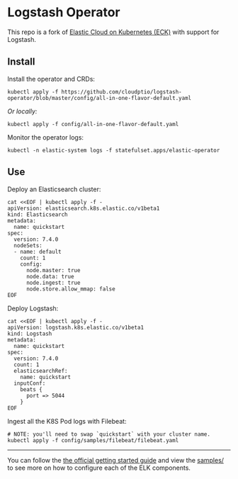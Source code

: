 # Logstash Operator

This repo is a fork of [Elastic Cloud on Kubernetes (ECK)](https://github.com/elastic/cloud-on-k8s)
with support for Logstash.

## Install

Install the operator and CRDs:

```shell
kubectl apply -f https://github.com/cloudptio/logstash-operator/blob/master/config/all-in-one-flavor-default.yaml
```

*Or locally:*

```shell
kubectl apply -f config/all-in-one-flavor-default.yaml
```

Monitor the operator logs:

```shell
kubectl -n elastic-system logs -f statefulset.apps/elastic-operator
```

## Use

Deploy an Elasticsearch cluster:

```shell
cat <<EOF | kubectl apply -f -
apiVersion: elasticsearch.k8s.elastic.co/v1beta1
kind: Elasticsearch
metadata:
  name: quickstart
spec:
  version: 7.4.0
  nodeSets:
  - name: default
    count: 1
    config:
      node.master: true
      node.data: true
      node.ingest: true
      node.store.allow_mmap: false
EOF
```

Deploy Logstash:

```shell
cat <<EOF | kubectl apply -f -
apiVersion: logstash.k8s.elastic.co/v1beta1
kind: Logstash
metadata:
  name: quickstart
spec:
  version: 7.4.0
  count: 1
  elasticsearchRef:
    name: quickstart
  inputConf:
    beats {
      port => 5044
    }
EOF
```

Ingest all the K8S Pod logs with Filebeat:

```shell
# NOTE: you'll need to swap `quickstart` with your cluster name.
kubectl apply -f config/samples/filebeat/filebeat.yaml
```

---

You can follow the
[the official getting started guide](https://www.elastic.co/guide/en/cloud-on-k8s/current/k8s-quickstart.html)
and
view the [samples/](config/samples/) to see more on how to configure each of the ELK
components.
